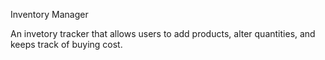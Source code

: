 Inventory Manager

An invetory tracker that allows users to add products, alter quantities, and
keeps track of buying cost.

